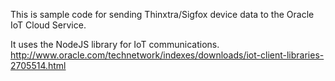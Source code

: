 This is sample code for sending Thinxtra/Sigfox device data to the Oracle IoT Cloud Service.

It uses the NodeJS library for IoT communications.
http://www.oracle.com/technetwork/indexes/downloads/iot-client-libraries-2705514.html
